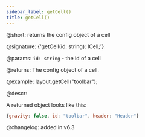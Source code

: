 ```yaml
---
sidebar_label: getCell()
title: getCell()
---          
```


@short: returns the config object of a cell

@signature: {'getCell(id: string): ICell;'}

@params:
`id: string` - the id of a cell

@returns:
The config object of a cell.

@example:
layout.getCell("toolbar");

@descr:

A returned object looks like this:
~~~js
{gravity: false, id: "toolbar", header: "Header"}
~~~

@changelog:
added in v6.3

[comment]: # (@related: layout/work_with_layout.md#getting-the-object-of-a-cell)
